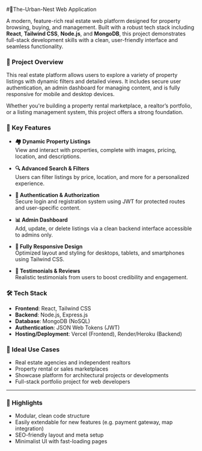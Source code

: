 #🏡The-Urban-Nest Web Application

A modern, feature-rich real estate web platform designed for property browsing, buying, and management. Built with a robust tech stack including **React**, **Tailwind CSS**, **Node.js**, and **MongoDB**, this project demonstrates full-stack development skills with a clean, user-friendly interface and seamless functionality.

### 🌟 Project Overview

This real estate platform allows users to explore a variety of property listings with dynamic filters and detailed views. It includes secure user authentication, an admin dashboard for managing content, and is fully responsive for mobile and desktop devices.

Whether you're building a property rental marketplace, a realtor’s portfolio, or a listing management system, this project offers a strong foundation.


### 🧩 Key Features

- **🏘️ Dynamic Property Listings**  
  View and interact with properties, complete with images, pricing, location, and descriptions.

- **🔍 Advanced Search & Filters**  
  Users can filter listings by price, location, and more for a personalized experience.

- **🔐 Authentication & Authorization**  
  Secure login and registration system using JWT for protected routes and user-specific content.

- **📊 Admin Dashboard**  
  Add, update, or delete listings via a clean backend interface accessible to admins only.

- **📱 Fully Responsive Design**  
  Optimized layout and styling for desktops, tablets, and smartphones using Tailwind CSS.

- **💬 Testimonials & Reviews**  
  Realistic testimonials from users to boost credibility and engagement.
  

### 🛠️ Tech Stack

- **Frontend**: React, Tailwind CSS  
- **Backend**: Node.js, Express.js  
- **Database**: MongoDB (NoSQL)  
- **Authentication**: JSON Web Tokens (JWT)  
- **Hosting/Deployment**: Vercel (Frontend), Render/Heroku (Backend)



### 💼 Ideal Use Cases

- Real estate agencies and independent realtors  
- Property rental or sales marketplaces  
- Showcase platform for architectural projects or developments  
- Full-stack portfolio project for web developers

---

### 📌 Highlights

- Modular, clean code structure  
- Easily extendable for new features (e.g. payment gateway, map integration)  
- SEO-friendly layout and meta setup  
- Minimalist UI with fast-loading pages

